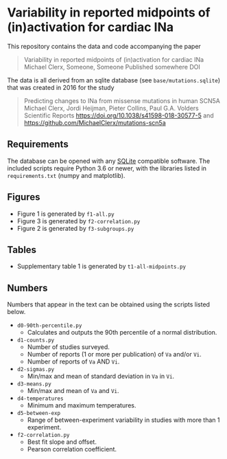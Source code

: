 # Variability in reported midpoints of (in)activation for cardiac INa

This repository contains the data and code accompanying the paper 

> Variability in reported midpoints of (in)activation for cardiac INa
> Michael Clerx, Someone, Someone
> Published somewhere
> DOI

The data is all derived from an sqlite database (see `base/mutations.sqlite`) that was created in 2016 for the study

> Predicting changes to INa from missense mutations in human SCN5A
> Michael Clerx, Jordi Heijman, Pieter Collins, Paul G.A. Volders
> Scientific Reports
> https://doi.org/10.1038/s41598-018-30577-5
> and https://github.com/MichaelClerx/mutations-scn5a

## Requirements

The database can be opened with any [SQLite](https://en.wikipedia.org/wiki/SQLite) compatible software.
The included scripts require Python 3.6 or newer, with the libraries listed in `requirements.txt` (numpy and matplotlib).

## Figures

- Figure 1 is generated by `f1-all.py`
- Figure 3 is generated by `f2-correlation.py`
- Figure 2 is generated by `f3-subgroups.py`

## Tables

- Supplementary table 1 is generated by `t1-all-midpoints.py`

## Numbers

Numbers that appear in the text can be obtained using the scripts listed below.

- `d0-90th-percentile.py`
  - Calculates and outputs the 90th percentile of a normal distribution.
- `d1-counts.py`
  - Number of studies surveyed.
  - Number of reports (1 or more per publication) of `Va` and/or `Vi`.
  - Number of reports of `Va` AND `Vi`.
- `d2-sigmas.py`
  - Min/max and mean of standard deviation in `Va` in `Vi`.
- `d3-means.py`
  - Min/max and mean of `Va` and `Vi`.
- `d4-temperatures`
  - Minimum and maximum temperatures.
- `d5-between-exp`
  - Range of between-experiment variability in studies with more than 1
    experiment.
- `f2-correlation.py`
  - Best fit slope and offset.
  - Pearson correlation coefficient.


